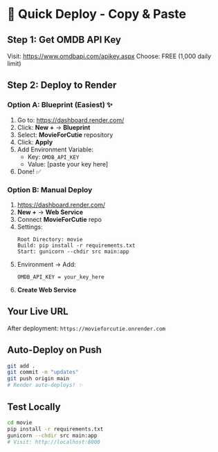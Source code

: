 # 🚀 Quick Deploy - Copy & Paste

## Step 1: Get OMDB API Key
Visit: https://www.omdbapi.com/apikey.aspx
Choose: FREE (1,000 daily limit)

## Step 2: Deploy to Render

### Option A: Blueprint (Easiest) ✨
1. Go to: https://dashboard.render.com/
2. Click: **New +** → **Blueprint**
3. Select: **MovieForCutie** repository
4. Click: **Apply**
5. Add Environment Variable:
   - Key: `OMDB_API_KEY`
   - Value: [paste your key here]
6. Done! ✅

### Option B: Manual Deploy
1. https://dashboard.render.com/
2. **New +** → **Web Service**
3. Connect **MovieForCutie** repo
4. Settings:
   ```
   Root Directory: movie
   Build: pip install -r requirements.txt
   Start: gunicorn --chdir src main:app
   ```
5. Environment → Add:
   ```
   OMDB_API_KEY = your_key_here
   ```
6. **Create Web Service**

## Your Live URL
After deployment: `https://movieforcutie.onrender.com`

## Auto-Deploy on Push
```bash
git add .
git commit -m "updates"
git push origin main
# Render auto-deploys! ✨
```

## Test Locally
```bash
cd movie
pip install -r requirements.txt
gunicorn --chdir src main:app
# Visit: http://localhost:8000
```
